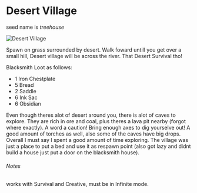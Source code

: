 # Desert Village

seed name is *treehouse*

![Desert Village](http://mcpehub.com/uploads/690x250/seeds/54e84b37532feixb.png)

Spawn on grass surrounded by desert. Walk foward untill you get over a small hill, Desert village will be across the river. That Desert Survival tho! 

Blacksmith Loot as follows:
- 1 Iron Chestplate
- 5 Bread
- 2 Saddle
- 6 Ink Sac
- 6 Obsidian

Even though theres alot of desert around you, there is alot of caves to explore. They are rich in ore and coal, plus theres a lava pit nearby (forgot where exactly). A word a caution! Bring enough axes to dig yourselve out! A good amount of torches as well, also some of the caves have big drops. Overall I must say I spent a good amount of time exploring. The village was just a place to put a bed and use it as respawn point (also got lazy and didnt build a house just put a door on the blacksmith house).

###### Notes
works with Survival and Creative, must be in Infinite mode.
